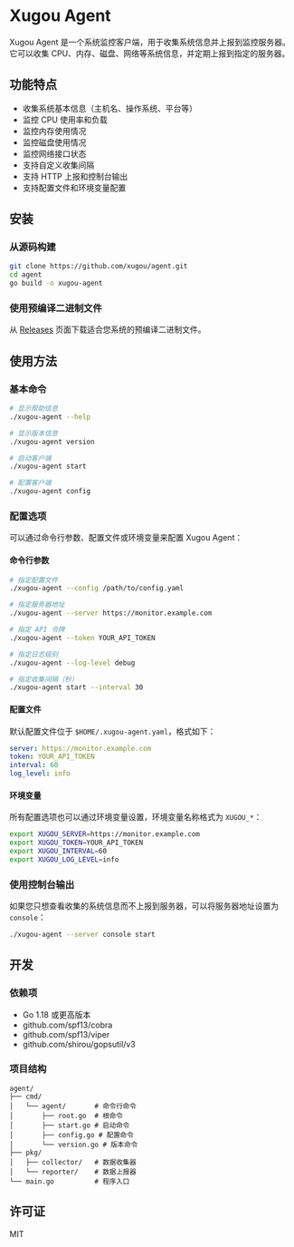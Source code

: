 # Xugou Agent

Xugou Agent 是一个系统监控客户端，用于收集系统信息并上报到监控服务器。它可以收集 CPU、内存、磁盘、网络等系统信息，并定期上报到指定的服务器。

## 功能特点

- 收集系统基本信息（主机名、操作系统、平台等）
- 监控 CPU 使用率和负载
- 监控内存使用情况
- 监控磁盘使用情况
- 监控网络接口状态
- 支持自定义收集间隔
- 支持 HTTP 上报和控制台输出
- 支持配置文件和环境变量配置

## 安装

### 从源码构建

```bash
git clone https://github.com/xugou/agent.git
cd agent
go build -o xugou-agent
```

### 使用预编译二进制文件

从 [Releases](https://github.com/xugou/agent/releases) 页面下载适合您系统的预编译二进制文件。

## 使用方法

### 基本命令

```bash
# 显示帮助信息
./xugou-agent --help

# 显示版本信息
./xugou-agent version

# 启动客户端
./xugou-agent start

# 配置客户端
./xugou-agent config
```

### 配置选项

可以通过命令行参数、配置文件或环境变量来配置 Xugou Agent：

#### 命令行参数

```bash
# 指定配置文件
./xugou-agent --config /path/to/config.yaml

# 指定服务器地址
./xugou-agent --server https://monitor.example.com

# 指定 API 令牌
./xugou-agent --token YOUR_API_TOKEN

# 指定日志级别
./xugou-agent --log-level debug

# 指定收集间隔（秒）
./xugou-agent start --interval 30
```

#### 配置文件

默认配置文件位于 `$HOME/.xugou-agent.yaml`，格式如下：

```yaml
server: https://monitor.example.com
token: YOUR_API_TOKEN
interval: 60
log_level: info
```

#### 环境变量

所有配置选项也可以通过环境变量设置，环境变量名称格式为 `XUGOU_*`：

```bash
export XUGOU_SERVER=https://monitor.example.com
export XUGOU_TOKEN=YOUR_API_TOKEN
export XUGOU_INTERVAL=60
export XUGOU_LOG_LEVEL=info
```

### 使用控制台输出

如果您只想查看收集的系统信息而不上报到服务器，可以将服务器地址设置为 `console`：

```bash
./xugou-agent --server console start
```

## 开发

### 依赖项

- Go 1.18 或更高版本
- github.com/spf13/cobra
- github.com/spf13/viper
- github.com/shirou/gopsutil/v3

### 项目结构

```
agent/
├── cmd/
│   └── agent/       # 命令行命令
│       ├── root.go  # 根命令
│       ├── start.go # 启动命令
│       ├── config.go # 配置命令
│       └── version.go # 版本命令
├── pkg/
│   ├── collector/   # 数据收集器
│   └── reporter/    # 数据上报器
└── main.go          # 程序入口
```

## 许可证

MIT 